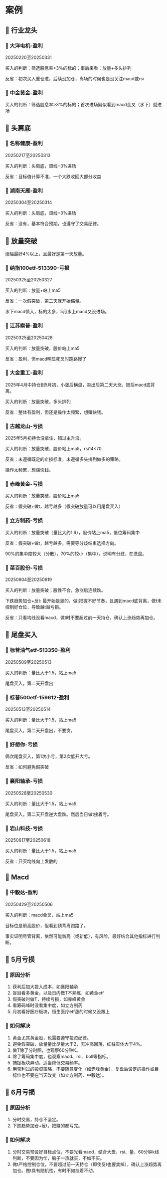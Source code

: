 # 案例

## 📌 行业龙头

### 🚁 大洋电机-盈利

20250220至20250331

买入的判断：筛选股息率>3%的标的；事后来看：放量+多头排列

反省：初次买入重仓进，后续没加仓，离场的时候也是没关注macd或rsi

### 🚁 中金黄金-盈利

买入的判断：筛选股息率>3%的标的；首次进场疑似看到macd金叉（水下）就进场

## 📌 头肩底

### 🚁 名称健康-盈利

20250217至20250313

买入的判断：头肩底，颈线+3%进场

反省：目标值计算不准，一个大跌收回大部分收益

### 🚁 湖南天雁-盈利

20250304至20250314

买入的判断：头肩底，颈线+3%进场

反省：没有，基本符合预期，也遵守了交易纪律。

## 📌 放量突破

涨幅最好4%以上，且最好是第一天放量。

### 🚁 纳指100etf-513390-亏损

20250325至20250327

买入的判断：放量+站上ma5

反省：一次假突破，第二天就开始缩量。

水下macd慎入，标的太多，5月水上macd又没进场。

### 🚁 江苏索普-盈利

20250325至20250428

买入的判断：放量突破，股价站上ma5

反省：盈利，但macd明显死叉时跑路慢了

### 🚁 大金重工-盈利

2025年4月中持仓到5月初，小涨后横盘，卖出后第二天大涨，随后macd底背离。

买入的判断：放量突破，多头排列

反省：整体有盈利，但还是操作太频繁，想赚快钱。

### 🚁 古越龙山-亏损

2025年5月初持仓没拿住，错过主升浪。

买入的判断：放量突破，股价站上ma5，rsi14<70

反省：未遵循既定的止损标准，未遵循多头排列做多的策略。

操作太频繁，想赚快钱。

### 🚁 赤峰黄金-亏损

买入的判断：放量突破，股价站上ma5

反省：假突破+做t，越亏越多（假突破放量可以用尾盘买入）

### 🚁 立方制药-亏损

买入的判断：放量突破（量比大约1.6），股价站上ma5，低位筹码集中

反省：假突破+做t，越亏越多，需要等分歧结束选择方向。

90%的集中度较大（分散），70%的较小（集中），说明有分歧，在洗盘。

### 🚁 菜百股份-亏损

20250604至20250619

买入的判断：放量突破；股性不合，急涨后连续跌。

下跌趋势加仓+反t: 最开始是涨的，做t把握不好节奏，且遇到macd底背离，做t未控制好仓位，导致越t越亏损。

反省：只看均线没看macd，做t时不要超过前一天持仓，确认上涨趋势再加仓。

## 📌 尾盘买入

### 🚁 标普油气etf-513350-盈利

20250509至20250513

买入的判断：量比大于1.5，站上ma5

尾盘买入，第二天开盘出

### 🚁 标普500etf-159612-盈利

20250513至20250514

买入的判断：量比大于1.5，站上ma5

尾盘买入，第二天开盘出，不要贪。

### 🚁 好想你-亏损

俩次尾盘买入，第1次小亏，第2次低开大亏。

反省：如何避免假突破

### 🚁 襄阳轴承-亏损

20250528至20250530

买入的判断：量比大于1.5，站上ma5

尾盘买入，第二天开盘逆大盘跌。然后当日做t接着亏。

### 🚁 岩山科技-亏损

20250617至20250618

买入的判断：量比大于1.5，站上ma5

反省：只买均线向上发散的

## 📌 Macd

### 🚁 中毅达-盈利

20250429至20250506

买入的判断：macd金叉，站上ma5

目标位是前高股价，但看到顶背离跑路了。

事实证明尽管背离，依然可能新高（或新低），有风险，最好结合其他指标进行判断。

## 📌 5月亏损

### 🚁 原因分析

1. 获利后加大投入成本，如襄阳轴承
2. 盲目看多黄金，以及日内做T不熟练，如黄金etf
3. 假突破时做T，持续亏损，如赤峰黄金
4. 看筹码峰时没看集中度，如立方制药
5. 月初看好医疗板块，恒生医疗etf涨的时候又没跟上

### 🚁 如何解决

1. 黄金尤其黄金股，也需要遵守投资纪律。
2. 避免假突破，放量量比尽量大于2，无冲高回落，红柱实体大于4%。
3. 做T除了分时图，也观察60分钟K。
4. 除了筹码集中度，也观察macd、rsi、boll等指标。
5. 捕捉板块异动，适当降低交易频率。
6. 用获利过的投资策略，不要随意变化（如赤峰黄金），复盘后设定的操作或目标位也不要在当天改变（如立方制药、中毅达）。

## 📌 6月亏损

### 🚁 原因分析

1. 分时交易，持仓不坚定。
2. 下跌趋势加仓+反t，把赚的都亏完。

### 🚁 如何解决

1. 分时交易预设好目标点位，不要光看macd，结合大盘、rsi、量、60分钟k线判断，不要因为忙，脑子一热就买，不如不买。
2. 做t严格控制仓位，不要超过前一天持仓（即使反t也要卖掉），确认上涨趋势再加仓。做t具有随机性，有时不如挂着不动。